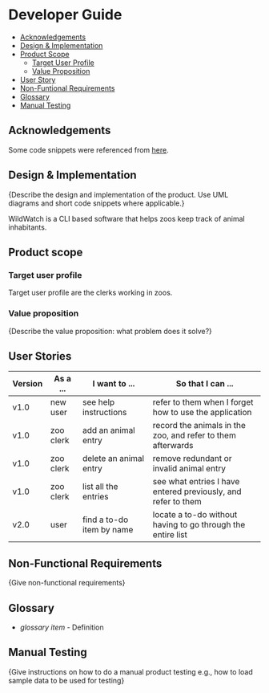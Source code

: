 # Developer Guide

- [Acknowledgements](https://ay2324s1-cs2113t-w11-2.github.io/tp/DeveloperGuide.html#acknowledgements)
- [Design & Implementation](https://ay2324s1-cs2113t-w11-2.github.io/tp/DeveloperGuide.html#design--implementation)
- [Product Scope](https://ay2324s1-cs2113t-w11-2.github.io/tp/DeveloperGuide.html#product-scope)
  - [Target User Profile](https://ay2324s1-cs2113t-w11-2.github.io/tp/DeveloperGuide.html#target-user-profile)
  - [Value Proposition](https://ay2324s1-cs2113t-w11-2.github.io/tp/DeveloperGuide.html#value-proposition)
- [User Story](https://ay2324s1-cs2113t-w11-2.github.io/tp/DeveloperGuide.html#user-stories)
- [Non-Funtional Requirements](https://ay2324s1-cs2113t-w11-2.github.io/tp/DeveloperGuide.html#non-functional-requirements)
- [Glossary](https://ay2324s1-cs2113t-w11-2.github.io/tp/DeveloperGuide.html#glossary)
- [Manual Testing](https://ay2324s1-cs2113t-w11-2.github.io/tp/DeveloperGuide.html#manual-testing)
   
## Acknowledgements

Some code snippets were referenced from [here](https://github.com/woodenclock/ip.git).

## Design & Implementation

{Describe the design and implementation of the product. Use UML diagrams and short code snippets where applicable.}

WildWatch is a CLI based software that helps zoos keep track of animal inhabitants.

## Product scope
### Target user profile

Target user profile are the clerks working in zoos.

### Value proposition

{Describe the value proposition: what problem does it solve?}

## User Stories

|Version| As a ... | I want to ... | So that I can ...|
|--------|----------|---------------|------------------|
|v1.0|new user|see help instructions|refer to them when I forget how to use the application|
|v1.0|zoo clerk|add an animal entry|record the animals in the zoo, and refer to them afterwards|
|v1.0|zoo clerk|delete an animal entry|remove redundant or invalid animal entry|
|v1.0|zoo clerk|list all the entries|see what entries I have entered previously, and refer to them|
|v2.0|user|find a to-do item by name|locate a to-do without having to go through the entire list|

## Non-Functional Requirements

{Give non-functional requirements}

## Glossary

* *glossary item* - Definition

## Manual Testing

{Give instructions on how to do a manual product testing e.g., how to load sample data to be used for testing}
